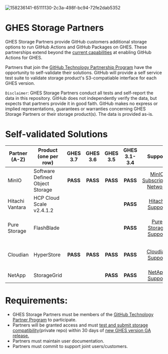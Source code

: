 ![158236141-65111130-2c3a-498f-bc94-72fe2dab5352](https://user-images.githubusercontent.com/54083068/158707540-7e08b789-475d-4a3f-800a-c0197412cf53.png)


# GHES Storage Partners
GHES Storage Partners provide GitHub customers additional storage options to run GitHub Actions and GitHub Packages on GHES. These partnerships extend beyond the [current capabilities](https://docs.github.com/en/enterprise-server@3.4/admin/github-actions/enabling-github-actions-for-github-enterprise-server) at enabling GitHub Actions for GHES.

Partners that join the [GitHub Technology Partnership Program](https://partner.github.com/technology-partners) have the opportunity to self-validate their solutions.
GitHub will provide a self service test suite to validate storage product's S3-compatiable interface for each GHES version.

`Disclaimer`: GHES Storage Partners conduct all tests and self-report the data in this repository. GitHub does not independently verify the data, but expects that partners provide it in good faith. GitHub makes no express or implied representations, guarantees or warranties concerning GHES Storage Partners or their storage product(s). The data is provided as-is.


# Self-validated Solutions

| Partner <br />(A-Z) | Product <br />(one per row) | GHES 3.7 | GHES 3.6 | GHES 3.5 |  GHES 3.1-3.4 |  Support |  Documentation| Product Information |
|---|---|:---:|:---:|:---:|:---:|:---:|:---:|:---:|
| MinIO | Software Defined Object Storage | **PASS** | **PASS** | **PASS** |  **PASS**  | [MinIO Subscription Network](https://min.io/product/subnet) | [MinIO Knowledge Base](https://docs.min.io/minio/k8s/) | [MinIO Object Storage](https://docs.min.io/minio/baremetal/) |
| Hitachi Vantara  | HCP Cloud Scale v2.4.1.2 | | | |  **PASS**  | [Hitachi Support](https://support.hitachivantara.com/en/anonymous-dashboard.html) | [Hitachi Knowledge](https://knowledge.hitachivantara.com/Documents/Storage/HCP_for_Cloud_Scale) | [Hitachi Object Storage](https://www.hitachivantara.com/en-us/products/storage/object-storage.html)|
| Pure Storage | FlashBlade | | | |  **PASS**  | [Pure Storage Support](https://support.purestorage.com/FlashBlade) | [Pure Storage Knowledge](https://support.purestorage.com/FlashBlade/Purity_FB/FlashBlade_User_Guides) | [Pure Storage Unified Fast File Object](https://www.purestorage.com/products/file-and-object/flashblade.html) |
| Cloudian | HyperStore | **PASS**  | **PASS**  | **PASS** | **PASS** | [Cloudian Support](https://cloudian.com/support/) | <small>Docs are private (in product), use support if you don't have access yet</small> | [HyperStore Object Storage](https://cloudian.com/products/hyperstore/l) |
| NetApp | StorageGrid | | | **PASS** | **PASS** | [NetApp Support](https://mysupport.netapp.com/site/) | [NetApp Docs](https://www.netapp.com/support-and-training/documentation/) | [StorageGrid](https://www.netapp.com/data-storage/storagegrid/) |
# Requirements:
- GHES Storage Partners must be members of the [GitHub Technology Partner Program](https://partner.github.com/technology-partners) to participate.
- Partners will be granted access and must [test and submit storage compatibility](https://github.com/github-technology-partners/enterprise-storage-check)(private repo) within 30 days of [new GHES version GA release.](https://docs.github.com/en/enterprise-server/admin/release-notes)
- Partners must maintain user documentation.
- Partners must commit to support joint users/customers.
